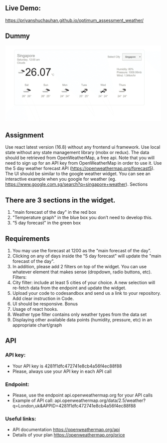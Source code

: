 ## Live Demo:

https://priyanshuchauhan.github.io/optimum_assessment_weather/

## Dummy

![](readme.gif)


## Assignment
Use react latest version (16.8) without any frontend ui framework. Use local state without any state management library (mobx or redux).
The data should be retrieved from OpenWeatherMap, a free api. Note that you will need to sign up for an API key from OpenWeatherMap in order to use it. Use the 5 day weather forecast API (https://openweathermap.org/forecast5).
The UI should be similar to the google weather widget. You can see an interactive example when you google for weather (eg. https://www.google.com.sg/search?q=singapore+weather).
Sections


## There are 3 sections in the widget.
1. "main forecast of the day" in the red box
2. "Temperature graph" in the blue box you don’t need to develop this.
3. “5 day forecast" in the green box

## Requirements
1. You may use the forecast at 1200 as the "main forecast of the day".
2. Clicking on any of days inside the "5 day forecast" will update the "main forecast of the day".
3. In addition, please add 2 filters on top of the widget. You can use whatever element that makes sense (dropdown, radio buttons, etc).
Filters:
4. City filter: include at least 5 cities of your choice. A new selection will re-fetch data from the endpoint and update the widget.
5. Upload your code to codesandbox and send us a link to your repository. Add clear instruction in Code.
6. UI should be responsive.
Bonus
7. Usage of react hooks.
8. Weather type filter contains only weather types from the data set
9. Displaying other available data points (humidity, pressure, etc) in an appropriate chart/graph


## API

### API key:
- Your API key is 4281f1dfc472741e8cb4a56f4ec88f88
- Please, always use your API key in each API call

### Endpoint:
- Please, use the endpoint api.openweathermap.org for your API calls
- Example of API call:
api.openweathermap.org/data/2.5/weather?q=London,uk&APPID=4281f1dfc472741e8cb4a56f4ec88f88

### Useful links:
- API documentation https://openweathermap.org/api
- Details of your plan https://openweathermap.org/price